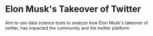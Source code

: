 # Elon Musk's Takeover of Twitter
Aim to use data science tools to analyze how Elon Musk's takeover of twitter, has impacted the community and the twitter platform
